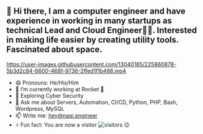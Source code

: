 ###

👋 Hi there, I am a computer engineer and have experience in working in many startups as technical Lead and Cloud Engineer👨‍💻. 
Interested in making life easier by creating utility tools. Fascinated about space.
-  

https://user-images.githubusercontent.com/13040185/225860878-5b3d2c84-6600-468f-9736-2ffed1f1b488.mp4


- 😄 Pronouns: He/His/Him
- 🔭 I’m currently working at Rocket 🚀
- 🌱 Exploring Cyber Security
- 💬 Ask me about Servers, Automation, CI/CD, Python, PHP, Bash, Wordpress, MySQL
- 📫 Write me: hey@naqi.engineer
- ⚡ Fun fact: You are now a visitor ![visitors](https://visitor-badge.laobi.icu/badge?page_id=NaqiRizvi) 😉
